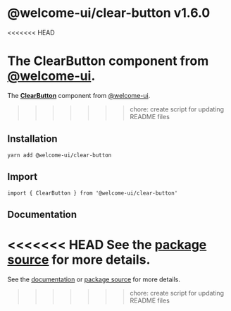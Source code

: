 # @welcome-ui/clear-button v1.6.0
<<<<<<< HEAD

The ClearButton component from [@welcome-ui](http://welcome-ui.com).
=======
  
The **[ClearButton](http://welcome-ui.com/components/clear-button)** component from [@welcome-ui](http://welcome-ui.com).
>>>>>>> chore: create script for updating README files

## Installation

    yarn add @welcome-ui/clear-button

## Import

    import { ClearButton } from '@welcome-ui/clear-button'

## Documentation

<<<<<<< HEAD
See the  [package source](https://github.com/WTTJ/welcome-ui/tree/v1.6.0/packages/ClearButton) for more details.
=======
See the [documentation](http://welcome-ui.com/components/clear-button) or [package source](https://github.com/WTTJ/welcome-ui/tree/v1.6.0/packages/ClearButton) for more details.
>>>>>>> chore: create script for updating README files
